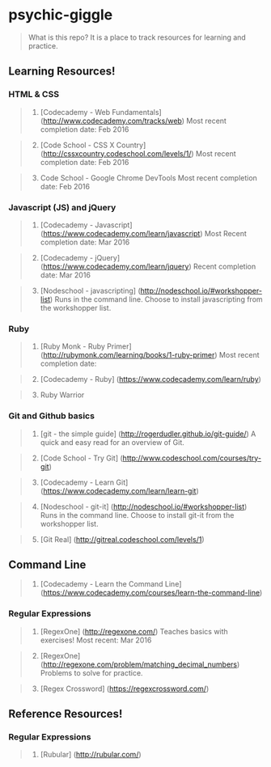 # psychic-giggle
> What is this repo? It is a place to track resources for learning and practice.

## Learning Resources!

### HTML & CSS

> 1. [Codecademy - Web Fundamentals] (http://www.codecademy.com/tracks/web)
> Most recent completion date: Feb 2016

> 2. [Code School - CSS X Country] (http://cssxcountry.codeschool.com/levels/1/)
> Most recent completion date: Feb 2016

> 3. Code School - Google Chrome DevTools
> Most recent completion date: Feb 2016

### Javascript (JS) and jQuery

> 1. [Codecademy - Javascript] (https://www.codecademy.com/learn/javascript)
> Most Recent completion date: Mar 2016

> 2. [Codecademy - jQuery] (https://www.codecademy.com/learn/jquery)
Recent completion date: Mar 2016

> 3. [Nodeschool - javascripting] (http://nodeschool.io/#workshopper-list)
> Runs in the command line. Choose to install javascripting from the workshopper list.

### Ruby

> 1. [Ruby Monk - Ruby Primer] (http://rubymonk.com/learning/books/1-ruby-primer)
> Most recent completion date: 

> 2. [Codecademy - Ruby] (https://www.codecademy.com/learn/ruby)

> 3. Ruby Warrior

### Git and Github basics

> 1. [git - the simple guide] (http://rogerdudler.github.io/git-guide/)
> A quick and easy read for an overview of Git.

> 2. [Code School - Try Git] (http://www.codeschool.com/courses/try-git)

> 3. [Codecademy - Learn Git] (https://www.codecademy.com/learn/learn-git)

> 4. [Nodeschool - git-it] (http://nodeschool.io/#workshopper-list)
> Runs in the command line. Choose to install git-it from the workshopper list.

> 5. [Git Real] (http://gitreal.codeschool.com/levels/1)

## Command Line

> 1. [Codecademy - Learn the Command Line] (https://www.codecademy.com/courses/learn-the-command-line)

### Regular Expressions

> 1. [RegexOne] (http://regexone.com/)
> Teaches basics with exercises! Most recent: Mar 2016

> 2. [RegexOne] (http://regexone.com/problem/matching_decimal_numbers)
> Problems to solve for practice.

> 3. [Regex Crossword] (https://regexcrossword.com/)

## Reference Resources!

### Regular Expressions

> 1. [Rubular] (http://rubular.com/)
